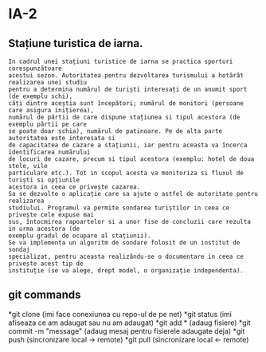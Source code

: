 # IA-2

## Stațiune turistica de iarna.

```
In cadrul unei stațiuni turistice de iarna se practica sporturi corespunzătoare
acestui sezon. Autoritatea pentru dezvoltarea turismului a hotărât realizarea unei studiu
pentru a determina numărul de turiști interesați de un anumit sport (de exemplu schi),
câți dintre aceștia sunt începători; numărul de monitori (persoane care asigura inițierea),
numărul de pârtii de care dispune stațiunea si tipul acestora (de exemplu pârtii pe care
se poate doar schia), numărul de patinoare. Pe de alta parte autoritatea este interesata si
de capacitatea de cazare a stațiunii, iar pentru aceasta va încerca identificarea numărului
de locuri de cazare, precum si tipul acestora (exemplu: hotel de doua stele, vile
particulare etc.). Tot in scopul acesta va monitoriza si fluxul de turiști si opțiunile
acestora in ceea ce privește cazarea.
Sa se dezvolte o aplicație care sa ajute o astfel de autoritate pentru realizarea
studiului. Programul va permite sondarea turiștilor in ceea ce privește cele expuse mai
sus, întocmirea rapoartelor si a unor fise de concluzii care rezulta in urma acestora (de
exemplu gradul de ocupare al stațiunii).
Se va implementa un algoritm de sondare folosit de un institut de sondaj
specializat, pentru aceasta realizându-se o documentare in ceea ce privește acest tip de
instituție (se va alege, drept model, o organizație independenta).
```

## git commands

*git clone <URL> (imi face conexiunea cu repo-ul de pe net)
*git status (imi afiseaza ce am adaugat sau nu am adaugat)
*git add * (adaug fisiere)
*git commit -m "message" (adaug mesaj pentru fisierele adaugate deja)
*git push (sincronizare local -> remote)
*git pull (sincronizare local <- remote)